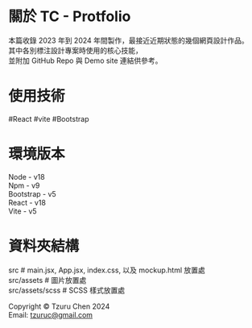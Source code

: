 # 關於 TC - Protfolio

本篇收錄 2023 年到 2024 年間製作，最接近近期狀態的幾個網頁設計作品。  
其中各別標注設計專案時使用的核心技能，  
並附加 GitHub Repo 與 Demo site 連結供參考。

# 使用技術
#React #vite #Bootstrap

# 環境版本
Node - v18  
Npm - v9  
Bootstrap - v5  
React - v18  
Vite - v5

# 資料夾結構
src # main.jsx, App.jsx, index.css, 以及 mockup.html 放置處  
src/assets # 圖片放置處  
src/assets/scss # SCSS 樣式放置處  

Copyright © Tzuru Chen 2024  
Email: tzuruc@gmail.com
